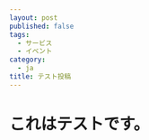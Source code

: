 ```yaml
---
layout: post
published: false
tags:
  - サービス
  - イベント
category:
  - ja
title: テスト投稿
---
```

# これはテストです。